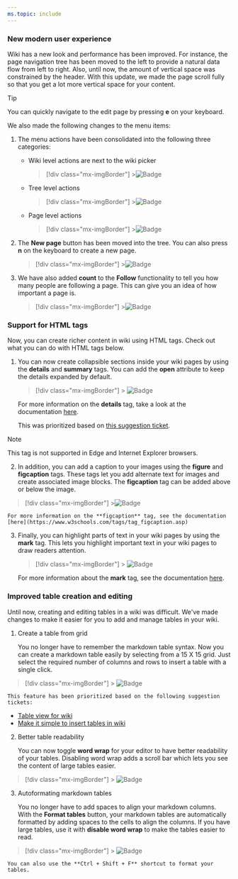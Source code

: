 ```yaml
---
ms.topic: include
---
```


### New modern user experience

Wiki has a new look and performance has been improved. For instance, the page navigation tree has been moved to the left to provide a natural data flow from left to right. Also, until now, the amount of vertical space was constrained by the header. With this update, we made the page scroll fully so that you get a lot more vertical space for your content.

> [!TIP]
> You can quickly navigate to the edit page by pressing **e** on your keyboard.

We also made the following changes to the menu items:

1.  The menu actions have been consolidated into the following three categories:

    * Wiki level actions are next to the wiki picker

      > [!div class="mx-imgBorder"] >![Badge](../../media/152_10.png)

    * Tree level actions

      > [!div class="mx-imgBorder"] >![Badge](../../media/152_11.png)

    * Page level actions

      > [!div class="mx-imgBorder"] >![Badge](../../media/152_12.png)

2.  The **New page** button has been moved into the tree. You can also press **n** on the keyboard to create a new page.

    > [!div class="mx-imgBorder"] >![Badge](../../media/152_13.png)

3.  We have also added **count** to the **Follow** functionality to tell you how many people are following a page. This can give you an idea of how important a page is.

    > [!div class="mx-imgBorder"] >![Badge](../../media/152_14.png)

### Support for HTML tags

Now, you can create richer content in wiki using HTML tags. Check out what you can do with HTML tags below.

1.  You can now create collapsible sections inside your wiki pages by using the **details** and **summary** tags. You can add the **open** attribute to keep the details expanded by default.

    > [!div class="mx-imgBorder"] > ![Badge](../../media/152_07.png)

    For more information on the **details** tag, take a look at the documentation [here](https://www.w3schools.com/tags/tag_details.asp).

    This was prioritized based on [this suggestion ticket](https://developercommunity.visualstudio.com/content/idea/365782/wiki-collapsible-sections.html).

> [!NOTE]
> This tag is not supported in Edge and Internet Explorer browsers.

2.  In addition, you can add a caption to your images using the **figure** and **figcaption** tags. These tags let you add alternate text for images and create associated image blocks. The **figcaption** tag can be added above or below the image.

> [!div class="mx-imgBorder"] >![Badge](../../media/152_08.png)

    For more information on the **figcaption** tag, see the documentation [here](https://www.w3schools.com/tags/tag_figcaption.asp)

3.  Finally, you can highlight parts of text in your wiki pages by using the **mark** tag. This lets you highlight important text in your wiki pages to draw readers attention.

    > [!div class="mx-imgBorder"] > ![Badge](../../media/152_09.png)

    For more information about the **mark** tag, see the documentation [here](https://www.w3schools.com/tags/tag_mark.asp).

### Improved table creation and editing

Until now, creating and editing tables in a wiki was difficult. We've made changes to make it easier for you to add and manage tables in your wiki.

1.  Create a table from grid

    You no longer have to remember the markdown table syntax. Now you can create a markdown table easily by selecting from a 15 X 15 grid. Just select the required number of columns and rows to insert a table with a single click.

> [!div class="mx-imgBorder"] > ![Badge](../../media/152_03.png)

    This feature has been prioritized based on the following suggestion tickets:

* [Table view for wiki](https://developercommunity.visualstudio.com/content/idea/365781/table-view-for-wiki.html)
* [Make it simple to insert tables in wiki](https://developercommunity.visualstudio.com/content/idea/366218/make-it-simple-to-insert-tables-in-wiki-it-is-ridi-1.html)

2.  Better table readability

    You can now toggle **word wrap** for your editor to have better readability of your tables. Disabling word wrap adds a scroll bar which lets you see the content of large tables easier.

> [!div class="mx-imgBorder"] > ![Badge](../../media/152_04.png)

3.  Autoformating markdown tables

    You no longer have to add spaces to align your markdown columns. With the **Format tables** button, your markdown tables are automatically formatted by adding spaces to the cells to align the columns. If you have large tables, use it with **disable word wrap** to make the tables easier to read.​

> [!div class="mx-imgBorder"] > ![Badge](../../media/152_05.png "Wiki page")

    You can also use the **Ctrl + Shift + F** shortcut to format your tables.
